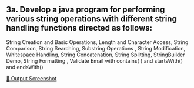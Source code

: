 ## 3a. Develop a java program for performing various string operations with different string handling functions directed as follows:
String Creation and Basic Operations, Length and Character Access, String Comparison, String
Searching, Substring Operations , String Modification, Whitespace Handling, String Concatenation,
String Splitting, StringBuilder Demo, String Formatting , Validate Email with contains( ) and
startsWith() and endsWith()

[🔗 Output Screenshot](https://github.com/SmShravya/Advanced-Java/blob/main/3a%20StringOperations/StringOperations.png)

